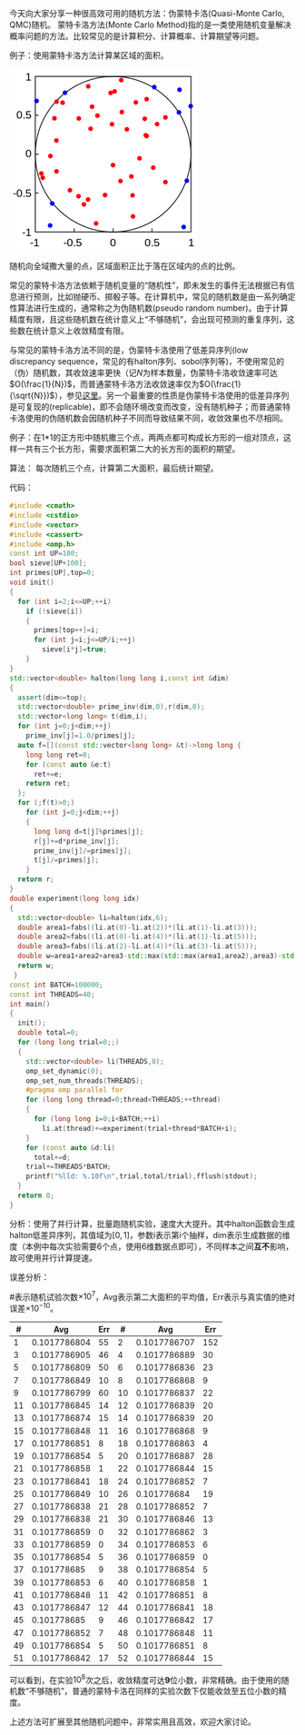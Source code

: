 今天向大家分享一种很高效可用的随机方法：伪蒙特卡洛(Quasi-Monte Carlo, QMC)随机。
 蒙特卡洛方法(Monte Carlo Method)指的是一类使用随机变量解决概率问题的方法。比较常见的是计算积分、计算概率、计算期望等问题。

例子：使用蒙特卡洛方法计算某区域的面积。

![图1](330px-MonteCarloIntegrationCircle.svg.png)

随机向全域撒大量的点，区域面积正比于落在区域内的点的比例。

 常见的蒙特卡洛方法依赖于随机变量的“随机性”，即未发生的事件无法根据已有信息进行预测，比如抛硬币、掷骰子等。在计算机中，常见的随机数是由一系列确定性算法进行生成的，通常称之为伪随机数(pseudo random number)。由于计算精度有限，且这些随机数在统计意义上“不够随机”，会出现可预测的重复序列，这些数在统计意义上收敛精度有限。

 与常见的蒙特卡洛方法不同的是，伪蒙特卡洛使用了低差异序列(low discrepancy sequence，常见的有halton序列、sobol序列等)，不使用常见的（伪）随机数，其收敛速率更快（记$N$为样本数量，伪蒙特卡洛收敛速率可达$O(\frac{1}{N})$，而普通蒙特卡洛方法收敛速率仅为$O(\frac{1}{\sqrt{N}})$），参见[这里](https://en.wikipedia.org/wiki/Quasi-Monte_Carlo_method)。另一个最重要的性质是伪蒙特卡洛使用的低差异序列是可复现的(replicable)，即不会随环境改变而改变，没有随机种子；而普通蒙特卡洛使用的伪随机数会因随机种子不同而导致结果不同，收敛效果也不尽相同。

 例子：在1*1的正方形中随机撒三个点，两两点都可构成长方形的一组对顶点，这样一共有三个长方形，需要求面积第二大的长方形的面积的期望。

 算法：
 每次随机三个点，计算第二大面积，最后统计期望。

 代码：

```cpp
#include <cmath>
#include <cstdio>
#include <vector>
#include <cassert>
#include <omp.h>
const int UP=100;
bool sieve[UP+100];
int primes[UP],top=0;
void init()
{
  for (int i=2;i<=UP;++i)
    if (!sieve[i])
    {
      primes[top++]=i;
      for (int j=i;j<=UP/i;++j)
        sieve[i*j]=true;
    }
}
std::vector<double> halton(long long i,const int &dim)
{
  assert(dim<=top);
  std::vector<double> prime_inv(dim,0),r(dim,0);
  std::vector<long long> t(dim,i);
  for (int j=0;j<dim;++j)
    prime_inv[j]=1.0/primes[j];
  auto f=[](const std::vector<long long> &t)->long long {
    long long ret=0;
    for (const auto &e:t)
      ret+=e;
    return ret;
  };
  for (;f(t)>0;)
    for (int j=0;j<dim;++j)
    {
      long long d=t[j]%primes[j];
      r[j]+=d*prime_inv[j];
      prime_inv[j]/=primes[j];
      t[j]/=primes[j];
    }
  return r;
}
double experiment(long long idx)
{
  std::vector<double> li=halton(idx,6);
  double area1=fabs((li.at(0)-li.at(2))*(li.at(1)-li.at(3)));
  double area2=fabs((li.at(0)-li.at(4))*(li.at(1)-li.at(5)));
  double area3=fabs((li.at(2)-li.at(4))*(li.at(3)-li.at(5)));
  double w=area1+area2+area3-std::max(std::max(area1,area2),area3)-std::min(std::min(area1,area2),area3);
  return w;
 }
const int BATCH=100000;
const int THREADS=40;
int main()
{
  init();
  double total=0;
  for (long long trial=0;;)
  {
    std::vector<double> li(THREADS,0);
    omp_set_dynamic(0);
    omp_set_num_threads(THREADS);
    #pragma omp parallel for
    for (long long thread=0;thread<THREADS;++thread)
    {
      for (long long i=0;i<BATCH;++i)
        li.at(thread)+=experiment(trial+thread*BATCH+i);
    }
    for (const auto &d:li)
      total+=d;
    trial+=THREADS*BATCH;
    printf("%lld: %.10f\n",trial,total/trial),fflush(stdout);
  }
  return 0;
}
```

分析：使用了并行计算，批量跑随机实验，速度大大提升。其中halton函数会生成halton低差异序列，其值域为$[0,1]$，参数i表示第i个抽样，dim表示生成数据的维度（本例中每次实验需要6个点，使用6维数据点即可），不同样本之间**互不**影响，故可使用并行计算提速。



 误差分析：

 \#表示随机试验次数$\times 10^{7}$，Avg表示第二大面积的平均值，Err表示与真实值的绝对误差$\times 10^{-10}$。

| #    | Avg          | Err  | #    | Avg          | Err  |
| ---- | ------------ | ---- | ---- | ------------ | ---- |
| 1    | 0.1017786804 | 55   | 2    | 0.1017786707 | 152  |
| 3    | 0.1017786905 | 46   | 4    | 0.1017786889 | 30   |
| 5    | 0.1017786809 | 50   | 6    | 0.1017786836 | 23   |
| 7    | 0.1017786849 | 10   | 8    | 0.1017786868 | 9    |
| 9    | 0.1017786799 | 60   | 10   | 0.1017786837 | 22   |
| 11   | 0.1017786845 | 14   | 12   | 0.1017786839 | 20   |
| 13   | 0.1017786874 | 15   | 14   | 0.1017786839 | 20   |
| 15   | 0.1017786848 | 11   | 16   | 0.1017786868 | 9    |
| 17   | 0.1017786851 | 8    | 18   | 0.1017786863 | 4    |
| 19   | 0.1017786854 | 5    | 20   | 0.1017786887 | 28   |
| 21   | 0.1017786858 | 1    | 22   | 0.1017786844 | 15   |
| 23   | 0.1017786841 | 18   | 24   | 0.1017786852 | 7    |
| 25   | 0.1017786849 | 10   | 26   | 0.101778684  | 19   |
| 27   | 0.1017786838 | 21   | 28   | 0.1017786852 | 7    |
| 29   | 0.1017786838 | 21   | 30   | 0.1017786846 | 13   |
| 31   | 0.1017786859 | 0    | 32   | 0.1017786862 | 3    |
| 33   | 0.1017786859 | 0    | 34   | 0.1017786853 | 6    |
| 35   | 0.1017786854 | 5    | 36   | 0.1017786859 | 0    |
| 37   | 0.101778685  | 9    | 38   | 0.1017786854 | 5    |
| 39   | 0.1017786853 | 6    | 40   | 0.1017786858 | 1    |
| 41   | 0.1017786848 | 11   | 42   | 0.1017786851 | 8    |
| 43   | 0.1017786847 | 12   | 44   | 0.1017786841 | 18   |
| 45   | 0.101778685  | 9    | 46   | 0.1017786842 | 17   |
| 47   | 0.1017786852 | 7    | 48   | 0.1017786848 | 11   |
| 49   | 0.1017786854 | 5    | 50   | 0.1017786851 | 8    |
| 51   | 0.1017786842 | 17   | 52   | 0.1017786844 | 15   |

 可以看到，在实验$10^{8}$次之后，收敛精度可达**9**位小数，非常精确。由于使用的随机数“不够随机”，普通的蒙特卡洛在同样的实验次数下仅能收敛至五位小数的精度。

上述方法可扩展至其他随机问题中，非常实用且高效，欢迎大家讨论。